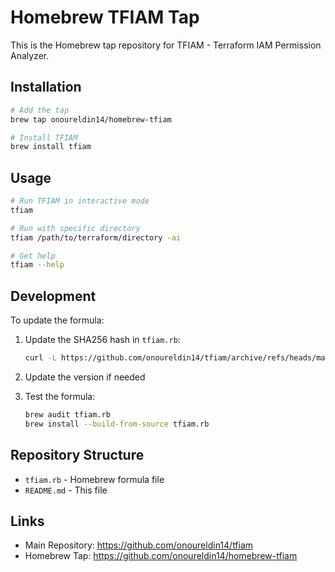 # Homebrew TFIAM Tap

This is the Homebrew tap repository for TFIAM - Terraform IAM Permission Analyzer.

## Installation

```bash
# Add the tap
brew tap onoureldin14/homebrew-tfiam

# Install TFIAM
brew install tfiam
```

## Usage

```bash
# Run TFIAM in interactive mode
tfiam

# Run with specific directory
tfiam /path/to/terraform/directory -ai

# Get help
tfiam --help
```

## Development

To update the formula:

1. Update the SHA256 hash in `tfiam.rb`:
   ```bash
   curl -L https://github.com/onoureldin14/tfiam/archive/refs/heads/main.zip | shasum -a 256
   ```

2. Update the version if needed

3. Test the formula:
   ```bash
   brew audit tfiam.rb
   brew install --build-from-source tfiam.rb
   ```

## Repository Structure

- `tfiam.rb` - Homebrew formula file
- `README.md` - This file

## Links

- Main Repository: https://github.com/onoureldin14/tfiam
- Homebrew Tap: https://github.com/onoureldin14/homebrew-tfiam
